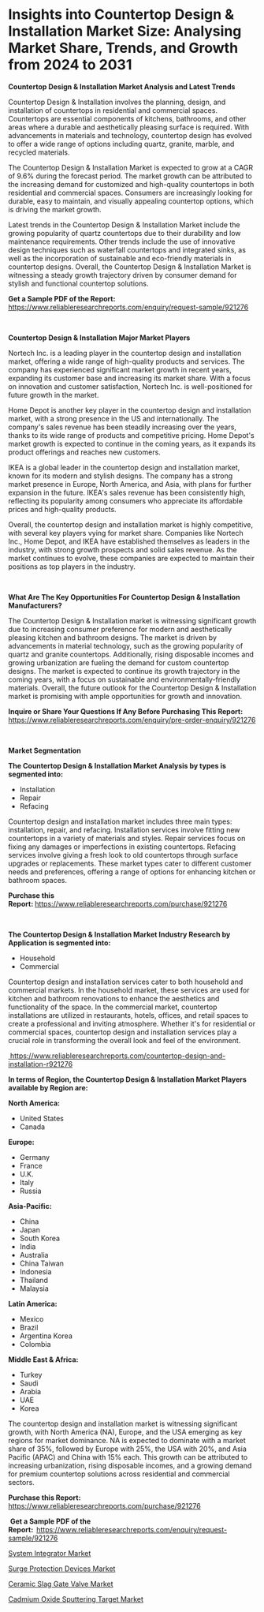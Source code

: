 <p><h1>Insights into Countertop Design & Installation Market Size: Analysing Market Share, Trends, and Growth from 2024 to 2031</h1></p><p><strong>Countertop Design & Installation Market Analysis and Latest Trends</strong></p>
<p><p>Countertop Design & Installation involves the planning, design, and installation of countertops in residential and commercial spaces. Countertops are essential components of kitchens, bathrooms, and other areas where a durable and aesthetically pleasing surface is required. With advancements in materials and technology, countertop design has evolved to offer a wide range of options including quartz, granite, marble, and recycled materials.</p><p>The Countertop Design & Installation Market is expected to grow at a CAGR of 9.6% during the forecast period. The market growth can be attributed to the increasing demand for customized and high-quality countertops in both residential and commercial spaces. Consumers are increasingly looking for durable, easy to maintain, and visually appealing countertop options, which is driving the market growth.</p><p>Latest trends in the Countertop Design & Installation Market include the growing popularity of quartz countertops due to their durability and low maintenance requirements. Other trends include the use of innovative design techniques such as waterfall countertops and integrated sinks, as well as the incorporation of sustainable and eco-friendly materials in countertop designs. Overall, the Countertop Design & Installation Market is witnessing a steady growth trajectory driven by consumer demand for stylish and functional countertop solutions.</p></p>
<p><strong>Get a Sample PDF of the Report:&nbsp;</strong> <a href="https://www.reliableresearchreports.com/enquiry/request-sample/921276">https://www.reliableresearchreports.com/enquiry/request-sample/921276</a></p>
<p>&nbsp;</p>
<p><strong>Countertop Design & Installation Major Market Players</strong></p>
<p><p>Nortech Inc. is a leading player in the countertop design and installation market, offering a wide range of high-quality products and services. The company has experienced significant market growth in recent years, expanding its customer base and increasing its market share. With a focus on innovation and customer satisfaction, Nortech Inc. is well-positioned for future growth in the market.</p><p>Home Depot is another key player in the countertop design and installation market, with a strong presence in the US and internationally. The company's sales revenue has been steadily increasing over the years, thanks to its wide range of products and competitive pricing. Home Depot's market growth is expected to continue in the coming years, as it expands its product offerings and reaches new customers.</p><p>IKEA is a global leader in the countertop design and installation market, known for its modern and stylish designs. The company has a strong market presence in Europe, North America, and Asia, with plans for further expansion in the future. IKEA's sales revenue has been consistently high, reflecting its popularity among consumers who appreciate its affordable prices and high-quality products.</p><p>Overall, the countertop design and installation market is highly competitive, with several key players vying for market share. Companies like Nortech Inc., Home Depot, and IKEA have established themselves as leaders in the industry, with strong growth prospects and solid sales revenue. As the market continues to evolve, these companies are expected to maintain their positions as top players in the industry.</p></p>
<p>&nbsp;</p>
<p><strong>What Are The Key Opportunities For Countertop Design & Installation Manufacturers?</strong></p>
<p><p>The Countertop Design & Installation market is witnessing significant growth due to increasing consumer preference for modern and aesthetically pleasing kitchen and bathroom designs. The market is driven by advancements in material technology, such as the growing popularity of quartz and granite countertops. Additionally, rising disposable incomes and growing urbanization are fueling the demand for custom countertop designs. The market is expected to continue its growth trajectory in the coming years, with a focus on sustainable and environmentally-friendly materials. Overall, the future outlook for the Countertop Design & Installation market is promising with ample opportunities for growth and innovation.</p></p>
<p><strong>Inquire or Share Your Questions If Any Before Purchasing This Report:</strong> <a href="https://www.reliableresearchreports.com/enquiry/pre-order-enquiry/921276">https://www.reliableresearchreports.com/enquiry/pre-order-enquiry/921276</a></p>
<p>&nbsp;</p>
<p><strong>Market Segmentation</strong></p>
<p><strong>The Countertop Design & Installation Market Analysis by types is segmented into:</strong></p>
<p><ul><li>Installation</li><li>Repair</li><li>Refacing</li></ul></p>
<p><p>Countertop design and installation market includes three main types: installation, repair, and refacing. Installation services involve fitting new countertops in a variety of materials and styles. Repair services focus on fixing any damages or imperfections in existing countertops. Refacing services involve giving a fresh look to old countertops through surface upgrades or replacements. These market types cater to different customer needs and preferences, offering a range of options for enhancing kitchen or bathroom spaces.</p></p>
<p><strong>Purchase this Report:&nbsp;</strong><a href="https://www.reliableresearchreports.com/purchase/921276">https://www.reliableresearchreports.com/purchase/921276</a></p>
<p>&nbsp;</p>
<p><strong>The Countertop Design & Installation Market Industry Research by Application is segmented into:</strong></p>
<p><ul><li>Household</li><li>Commercial</li></ul></p>
<p><p>Countertop design and installation services cater to both household and commercial markets. In the household market, these services are used for kitchen and bathroom renovations to enhance the aesthetics and functionality of the space. In the commercial market, countertop installations are utilized in restaurants, hotels, offices, and retail spaces to create a professional and inviting atmosphere. Whether it's for residential or commercial spaces, countertop design and installation services play a crucial role in transforming the overall look and feel of the environment.</p></p>
<p><a href="https://www.reliableresearchreports.com/countertop-design-and-installation-r921276">&nbsp;https://www.reliableresearchreports.com/countertop-design-and-installation-r921276</a></p>
<p><strong>In terms of Region, the Countertop Design & Installation Market Players available by Region are:</strong></p>
<p>
    <p> <strong> North America: </strong>
        <ul>
            <li>United States</li>
            <li>Canada</li>
        </ul>
        </p> 
    <p> <strong> Europe: </strong>
        <ul>
            <li>Germany</li>
            <li>France</li>
            <li>U.K.</li>
            <li>Italy</li>
            <li>Russia</li>
        </ul>
        </p> 
    <p> <strong> Asia-Pacific: </strong>
        <ul>
            <li>China</li>
            <li>Japan</li>
            <li>South Korea</li>
            <li>India</li>
            <li>Australia</li>
            <li>China Taiwan</li>
            <li>Indonesia</li>
            <li>Thailand</li>
            <li>Malaysia</li>
        </ul>
        </p> 
    <p> <strong> Latin America: </strong>
        <ul>
            <li>Mexico</li>
            <li>Brazil</li>
            <li>Argentina Korea</li>
            <li>Colombia</li>
        </ul>
        </p> 
    <p> <strong> Middle East & Africa: </strong>
        <ul>
            <li>Turkey</li>
            <li>Saudi</li>
            <li>Arabia</li>
            <li>UAE</li>
            <li>Korea</li>
        </ul>
    </p>
    </p>
<p><p>The countertop design and installation market is witnessing significant growth, with North America (NA), Europe, and the USA emerging as key regions for market dominance. NA is expected to dominate with a market share of 35%, followed by Europe with 25%, the USA with 20%, and Asia Pacific (APAC) and China with 15% each. This growth can be attributed to increasing urbanization, rising disposable incomes, and a growing demand for premium countertop solutions across residential and commercial sectors.</p></p>
<p><strong>Purchase this Report: </strong><a href="https://www.reliableresearchreports.com/purchase/921276">https://www.reliableresearchreports.com/purchase/921276</a></p>
<p>&nbsp;<strong>Get a Sample PDF of the Report:&nbsp;&nbsp;</strong><a href="https://www.reliableresearchreports.com/enquiry/request-sample/921276">https://www.reliableresearchreports.com/enquiry/request-sample/921276</a></p>
<p><strong></strong></p>
<p><p><a href="https://github.com/yoshih12/Market-Research-Report-List-3/blob/main/system-integrator-market.md">System Integrator Market</a></p><p><a href="https://github.com/castoriffic/Market-Research-Report-List-4/blob/main/surge-protection-devices-market.md">Surge Protection Devices Market</a></p><p><a href="https://www.linkedin.com/pulse/analyzing-ceramic-slag-gate-valve-market-global-industry-bcmve">Ceramic Slag Gate Valve Market</a></p><p><a href="https://www.linkedin.com/pulse/cadmium-oxide-sputtering-target-market-share-amp-new-trends-aoulc?trackingId=2lbjOQfGbUblt%2B8sg8XacQ%3D%3D">Cadmium Oxide Sputtering Target Market</a></p></p>